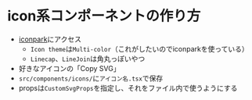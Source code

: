 # icon系コンポーネントの作り方

- [iconpark](https://iconpark.oceanengine.com/official)にアクセス
  - `Icon theme`は`Multi-color`（これがしたいのでiconparkを使っている）
  - `Linecap`、`LineJoin`は角丸っぽいやつ
- 好きなアイコンの「Copy SVG」
- `src/components/icons/`に`アイコン名.tsx`で保存
- propsは`CustomSvgProps`を指定し、それをファイル内で使うようにする
